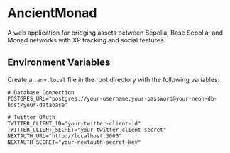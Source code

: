 # AncientMonad

A web application for bridging assets between Sepolia, Base Sepolia, and Monad networks with XP tracking and social features.

## Environment Variables

Create a `.env.local` file in the root directory with the following variables:

```env
# Database Connection
POSTGRES_URL="postgres://your-username:your-password@your-neon-db-host/your-database"

# Twitter OAuth
TWITTER_CLIENT_ID="your-twitter-client-id"
TWITTER_CLIENT_SECRET="your-twitter-client-secret"
NEXTAUTH_URL="http://localhost:3000"
NEXTAUTH_SECRET="your-nextauth-secret-key"


